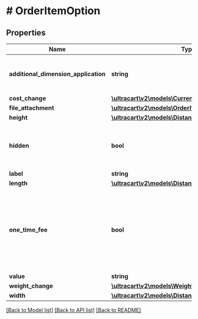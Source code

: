 # # OrderItemOption

## Properties

Name | Type | Description | Notes
------------ | ------------- | ------------- | -------------
**additional_dimension_application** | **string** | How the additional dimensions are applied to the item. | [optional]
**cost_change** | [**\ultracart\v2\models\Currency**](Currency.md) |  | [optional]
**file_attachment** | [**\ultracart\v2\models\OrderItemOptionFileAttachment**](OrderItemOptionFileAttachment.md) |  | [optional]
**height** | [**\ultracart\v2\models\Distance**](Distance.md) |  | [optional]
**hidden** | **bool** | True if this option is hidden from display on the order | [optional]
**label** | **string** | Label | [optional]
**length** | [**\ultracart\v2\models\Distance**](Distance.md) |  | [optional]
**one_time_fee** | **bool** | True if the cost associated with this option is a one time fee or multiplied by the quantity of the item | [optional]
**value** | **string** | Value | [optional]
**weight_change** | [**\ultracart\v2\models\Weight**](Weight.md) |  | [optional]
**width** | [**\ultracart\v2\models\Distance**](Distance.md) |  | [optional]

[[Back to Model list]](../../README.md#models) [[Back to API list]](../../README.md#endpoints) [[Back to README]](../../README.md)
